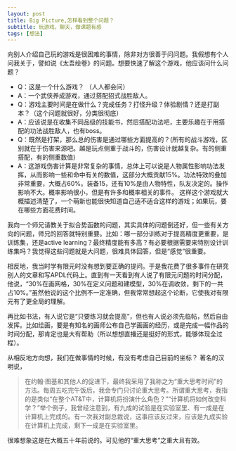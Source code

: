 ```yaml
---
layout: post
title: Big Picture,怎样看到整个问题？
subtitle: 玩游戏，聊天，做课题有感
tags: [想法]
---
```


向别人介绍自己玩的游戏是很困难的事情，除非对方很善于问问题。我假想有个人问我关于，譬如说《太吾绘卷》的问题。想要快速了解这个游戏，他应该问什么问题？
- Q：这是一个什么游戏？ （人人都会问）
- A：一个武侠养成游戏，通过搭配招式战胜敌人。
- Q：游戏主要时间是在做什么？完成任务？打怪升级？体验剧情？还是打副本？（这个问题就很好，分类很彻底）
- A：应该说是在收集不同品级的技能书，然后搭配功法吧，主要乐趣在于用搭配的功法战胜敌人，也有boss。
- Q：既然是打架，那么总的伤害是通过哪些方面提高的？(所有的战斗游戏，区别就在于伤害来源吧。越是玩点侧重于战斗的，伤害设计就越复杂。有的侧重搭配，有的侧重数值)
- A：这游戏伤害计算是非常复杂的事情，总体上可以说是人物属性影响功法发挥，从而影响一些和命中有关的数值，这部分大概贡献15%。功法特效的叠加非常重要，大概占60%。装备15，还有10%是由人物特性，队友决定的。操作影响不大。概率影响很小，但是有许多和概率相关的事件。
这样这个游戏就大概描述清楚了，一个萌新也能很快知道自己适不适合这样的游戏；如果玩，要在哪些方面花费时间。

我向一个师兄请教关于拟合势函数的问题，其实具体的问题倒还好，但一些有关方向的问题，师兄的回答就特别重要。比如：哪一部分训练对于提高精度更重要，是训练集，还是active learning？最终精度能有多高？有必要根据需要来特别设计训练集吗？我觉得这些问题就是大问题，很难具体回答，但是“感觉”很重要。

相反地，我当时学有限元时没有想到要正确的提问。于是我花费了很多事件在研究别人的文章和写APDL代码上。直到有一天看到有人说了有限元问题的时间分配，他说，“30%在画网格，30%在定义问题和建模型，30%在调收敛，剩下的一共占10%。”虽然他说的这个比例不一定准确，但我常常想起这个论断，它使我对有限元有了更全局的理解。

再比如书法，有人说它是“只要练习就会提高”，但也有人说必须先临帖，然后自由发挥。比如绘画，要是有知名的画师公布自己学画画的经历，或是完成一幅作品的时间分配，那肯定也是大有帮助（所以想想直播还是挺好的形式，能够体现全过程）。

从相反地方向想，我们在做事情的时候，有没有考虑自己目前的坐标？
著名的汉明说，
>在约翰·图基和其他人的促进下，最终我采用了我称之为“重大思考时间”的方法。每周五吃完午饭后，我会专门只讨论重大思考。所谓重大思考，我指的是类似“在整个AT&T中，计算机将扮演什么角色？”“计算机将如何改变科学？”举个例子，我曾经注意到，有九成的试验是在实验室里、有一成是在计算机上完成的。有一次我对副总裁说，这事应该反过来，应该是九成实验在计算机上完成，剩下一成是在实验室里。

很难想象这是在大概五十年前说的。可见他的“重大思考”之重大且有效。
